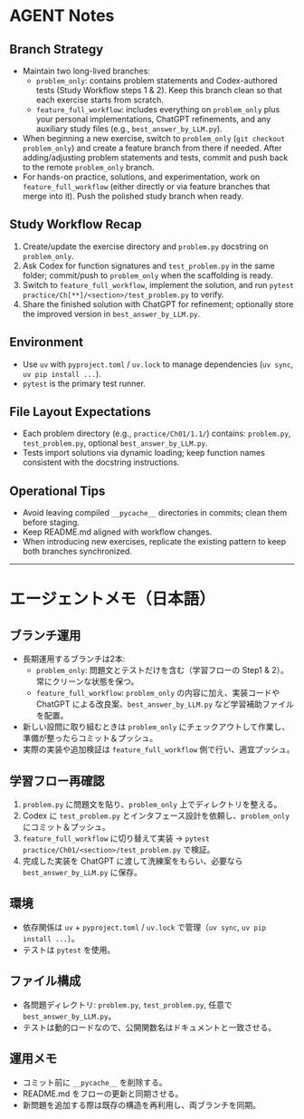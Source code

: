 # AGENT Notes

## Branch Strategy
- Maintain two long-lived branches:
  - `problem_only`: contains problem statements and Codex-authored tests (Study Workflow steps 1 & 2). Keep this branch clean so that each exercise starts from scratch.
  - `feature_full_workflow`: includes everything on `problem_only` plus your personal implementations, ChatGPT refinements, and any auxiliary study files (e.g., `best_answer_by_LLM.py`).
- When beginning a new exercise, switch to `problem_only` (`git checkout problem_only`) and create a feature branch from there if needed. After adding/adjusting problem statements and tests, commit and push back to the remote `problem_only` branch.
- For hands-on practice, solutions, and experimentation, work on `feature_full_workflow` (either directly or via feature branches that merge into it). Push the polished study branch when ready.

## Study Workflow Recap
1. Create/update the exercise directory and `problem.py` docstring on `problem_only`.
2. Ask Codex for function signatures and `test_problem.py` in the same folder; commit/push to `problem_only` when the scaffolding is ready.
3. Switch to `feature_full_workflow`, implement the solution, and run `pytest practice/Ch[**]/<section>/test_problem.py` to verify.
4. Share the finished solution with ChatGPT for refinement; optionally store the improved version in `best_answer_by_LLM.py`.

## Environment
- Use `uv` with `pyproject.toml` / `uv.lock` to manage dependencies (`uv sync`, `uv pip install ...`).
- `pytest` is the primary test runner.

## File Layout Expectations
- Each problem directory (e.g., `practice/Ch01/1.1/`) contains: `problem.py`, `test_problem.py`, optional `best_answer_by_LLM.py`.
- Tests import solutions via dynamic loading; keep function names consistent with the docstring instructions.

## Operational Tips
- Avoid leaving compiled `__pycache__` directories in commits; clean them before staging.
- Keep README.md aligned with workflow changes.
- When introducing new exercises, replicate the existing pattern to keep both branches synchronized.

---

# エージェントメモ（日本語）

## ブランチ運用
- 長期運用するブランチは2本:
  - `problem_only`: 問題文とテストだけを含む（学習フローの Step1 & 2）。常にクリーンな状態を保つ。
  - `feature_full_workflow`: `problem_only` の内容に加え、実装コードや ChatGPT による改良案、`best_answer_by_LLM.py` など学習補助ファイルを配置。
- 新しい設問に取り組むときは `problem_only` にチェックアウトして作業し、準備が整ったらコミット＆プッシュ。
- 実際の実装や追加検証は `feature_full_workflow` 側で行い、適宜プッシュ。

## 学習フロー再確認
1. `problem.py` に問題文を貼り、`problem_only` 上でディレクトリを整える。
2. Codex に `test_problem.py` とインタフェース設計を依頼し、`problem_only` にコミット＆プッシュ。
3. `feature_full_workflow` に切り替えて実装 → `pytest practice/Ch01/<section>/test_problem.py` で検証。
4. 完成した実装を ChatGPT に渡して洗練案をもらい、必要なら `best_answer_by_LLM.py` に保存。

## 環境
- 依存関係は `uv` + `pyproject.toml` / `uv.lock` で管理（`uv sync`, `uv pip install ...`）。
- テストは `pytest` を使用。

## ファイル構成
- 各問題ディレクトリ: `problem.py`, `test_problem.py`, 任意で `best_answer_by_LLM.py`。
- テストは動的ロードなので、公開関数名はドキュメントと一致させる。

## 運用メモ
- コミット前に `__pycache__` を削除する。
- README.md をフローの更新と同期させる。
- 新問題を追加する際は既存の構造を再利用し、両ブランチを同期。
